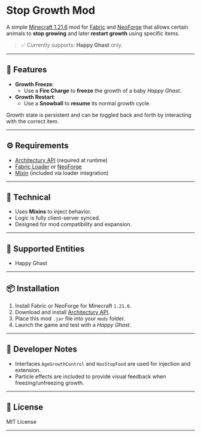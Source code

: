 # Stop Growth Mod

A simple [Minecraft 1.21.6](https://www.minecraft.net/) mod for [Fabric](https://fabricmc.net/) and [NeoForge](https://neoforged.net/) that allows certain animals to **stop growing** and later **restart growth** using specific items.

> ✅ Currently supports: **Happy Ghast** only.

---

## 🧪 Features

- **Growth Freeze**:  
  - Use a **Fire Charge** to **freeze** the growth of a baby *Happy Ghast*.
- **Growth Restart**:  
  - Use a **Snowball** to **resume** its normal growth cycle.

Growth state is persistent and can be toggled back and forth by interacting with the correct item.

---

## ⚙ Requirements

- [Architectury API](https://modrinth.com/mod/architectury-api) (required at runtime)
- [Fabric Loader](https://fabricmc.net/use/) or [NeoForge](https://neoforged.net/)
- [Mixin](https://github.com/SpongePowered/Mixin) (included via loader integration)

---

## 🔧 Technical

- Uses **Mixins** to inject behavior.
- Logic is fully client-server synced.
- Designed for mod compatibility and expansion.

---

## 🐾 Supported Entities

- Happy Ghast  

---

## 📦 Installation

1. Install Fabric or NeoForge for Minecraft `1.21.6`.
2. Download and install [Architectury API](https://modrinth.com/mod/architectury).
3. Place this mod `.jar` file into your `mods` folder.
4. Launch the game and test with a *Happy Ghast*.

---

## 📁 Developer Notes

- Interfaces `AgeGrowthControl` and `HasStopFood` are used for injection and extension.
- Particle effects are included to provide visual feedback when freezing/unfreezing growth.

---

## 📝 License

MIT License

---

